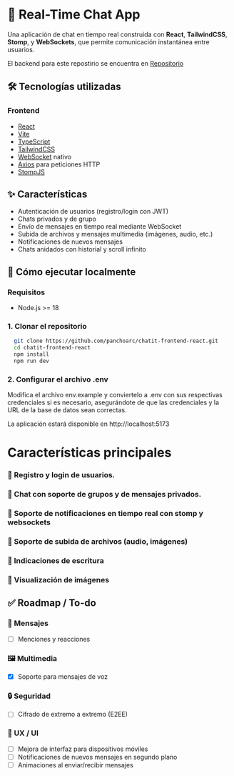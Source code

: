 # 💬 Real-Time Chat App

Una aplicación de chat en tiempo real construida con **React**, **TailwindCSS**, **Stomp**, y **WebSockets**, que permite comunicación instantánea entre usuarios.

El backend para este repostirio se encuentra en [Repositorio](https://github.com/panchoarc/chatit-backend-spring-boot)

## 🛠 Tecnologías utilizadas

### Frontend

- [React](https://react.dev/)
- [Vite](https://vite.dev/)
- [TypeScript](https://www.typescriptlang.org/)
- [TailwindCSS](https://tailwindcss.com/)
- [WebSocket](https://developer.mozilla.org/en-US/docs/Web/API/WebSocket) nativo
- [Axios](https://axios-http.com/) para peticiones HTTP
- [StompJS](https://stomp-js.github.io/guide/stompjs/using-stompjs-v5.html)

## ✨ Características

- Autenticación de usuarios (registro/login con JWT)
- Chats privados y de grupo
- Envío de mensajes en tiempo real mediante WebSocket
- Subida de archivos y mensajes multimedia (imágenes, audio, etc.)
- Notificaciones de nuevos mensajes
- Chats anidados con historial y scroll infinito

## 🚀 Cómo ejecutar localmente

### Requisitos

- Node.js >= 18

### 1. Clonar el repositorio

```bash
  git clone https://github.com/panchoarc/chatit-frontend-react.git
  cd chatit-frontend-react
  npm install
  npm run dev
```

### 2. Configurar el archivo .env

Modifica el archivo env.example y conviertelo a .env con sus respectivas credenciales si es necesario, asegurándote de que las credenciales y la URL de la base de datos sean correctas.

La aplicación estará disponible en http://localhost:5173

# Características principales

### 🔹 Registro y login de usuarios.

### 🔹 Chat con soporte de grupos y de mensajes privados.

### 🔹 Soporte de notificaciones en tiempo real con stomp y websockets

### 🔹 Soporte de subida de archivos (audio, imágenes)

### 🔹 Indicaciones de escritura

### 🔹 Visualización de imágenes


## ✅ Roadmap / To-do

### 💬 Mensajes

- [ ] Menciones y reacciones

### 🖼️ Multimedia

- [x] Soporte para mensajes de voz

### 🔒 Seguridad
- [ ] Cifrado de extremo a extremo (E2EE)

### 🧠 UX / UI
- [ ] Mejora de interfaz para dispositivos móviles
- [ ] Notificaciones de nuevos mensajes en segundo plano
- [ ] Animaciones al enviar/recibir mensajes

